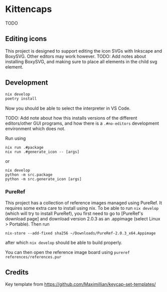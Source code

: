 # Kittencaps

TODO

## Editing icons

This project is designed to support editing the icon SVGs with Inkscape and BoxySVG. Other editors may work however.
TODO: Add notes about installing BoxySVG, and making sure to place all elements in the child svg element.


## Development
```sh
nix develop
poetry install
```
Now you should be able to select the interpreter in VS Code.

TODO: Add note about how this installs versions of the different editors/other GUI programs, and how there is a `.#no-editors` development environment which does not.

Run using
```shell
nix run .#package
nix run .#generate_icon -- [args]
```

or

```shell
nix develop
python -m src.package
python -m src.generate_icon [args]
```

### PureRef
This project has a collection of reference images managed using PureRef. It requires some extra care to install using nix. To be able to run `nix develop` (which will try to install PureRef), you first need to go to [PureRef's download page] and download version 2.0.3 as an .appimage (select Linux > Portable). Then run
```shell
nix-store --add-fixed sha256 ~/Downloads/PureRef-2.0.3_x64.Appimage
```
after which `nix develop` should be able to build properly.

You can then open the reference image board using `pureref references/references.pur`

## Credits
Key template from https://github.com/Maximillian/keycap-set-templates/
